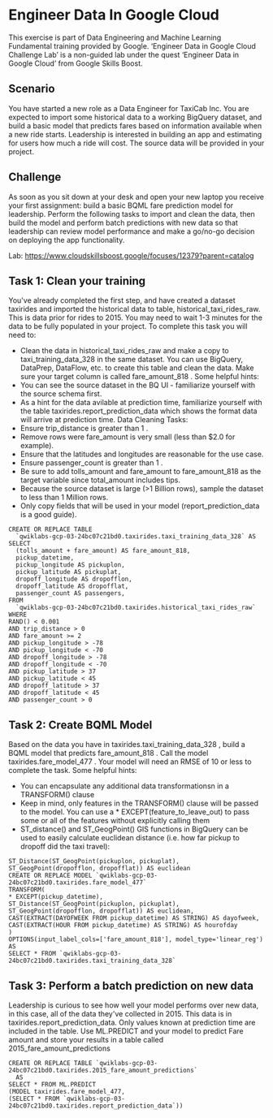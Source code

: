 # Engineer Data In Google Cloud

This exercise is part of Data Engineering and Machine Learning Fundamental training provided by Google. ‘Engineer Data in Google Cloud Challenge Lab’ is a non-guided lab under the quest ‘Engineer Data in Google Cloud’ from Google Skills Boost. 

## Scenario

You have started a new role as a Data Engineer for TaxiCab Inc. You are expected to import some historical data to a working BigQuery dataset, and build a basic model that predicts fares based on information available when a new ride starts. Leadership is interested in building an app and estimating for users how much a ride will cost. The source data will be provided in your project.

## Challenge

As soon as you sit down at your desk and open your new laptop you receive your first assignment: build a basic BQML fare prediction model for leadership. Perform the following tasks to import and clean the data, then build the model and perform batch predictions with new data so that leadership can review model performance and make a go/no-go decision on deploying the app functionality.

Lab: https://www.cloudskillsboost.google/focuses/12379?parent=catalog

## Task 1: Clean your training 

You've already completed the first step, and have created a dataset taxirides and imported the historical data to table, historical_taxi_rides_raw. This is data prior for rides to 2015.
You may need to wait 1-3 minutes for the data to be fully populated in your project.
To complete this task you will need to:
* Clean the data in historical_taxi_rides_raw and make a copy to taxi_training_data_328 in the same dataset. You can use BigQuery, DataPrep, DataFlow, etc. to create this table and clean the data. Make sure your target column is called fare_amount_818 .
Some helpful hints:
* You can see the source dataset in the BQ UI - familiarize yourself with the source schema first.
* As a hint for the data avilable at prediction time, familiarize yourself with the table taxirides.report_prediction_data which shows the format data will arrive at prediction time.
Data Cleaning Tasks:
* Ensure trip_distance is greater than 1 .
* Remove rows were fare_amount is very small (less than $2.0 for example).
* Ensure that the latitudes and longitudes are reasonable for the use case.
* Ensure passenger_count is greater than 1 .
* Be sure to add tolls_amount and fare_amount to fare_amount_818 as the target variable since total_amount includes tips.
* Because the source dataset is large (>1 Billion rows), sample the dataset to less than 1 Million rows.
* Only copy fields that will be used in your model (report_prediction_data is a good guide).

```
CREATE OR REPLACE TABLE
  `qwiklabs-gcp-03-24bc07c21bd0.taxirides.taxi_training_data_328` AS
SELECT
  (tolls_amount + fare_amount) AS fare_amount_818,
  pickup_datetime,
  pickup_longitude AS pickuplon,
  pickup_latitude AS pickuplat,
  dropoff_longitude AS dropofflon,
  dropoff_latitude AS dropofflat,
  passenger_count AS passengers,
FROM
  `qwiklabs-gcp-03-24bc07c21bd0.taxirides.historical_taxi_rides_raw`
WHERE
RAND() < 0.001
AND trip_distance > 0
AND fare_amount >= 2
AND pickup_longitude > -78
AND pickup_longitude < -70
AND dropoff_longitude > -78
AND dropoff_longitude < -70
AND pickup_latitude > 37
AND pickup_latitude < 45
AND dropoff_latitude > 37
AND dropoff_latitude < 45
AND passenger_count > 0
```

## Task 2: Create BQML Model
Based on the data you have in taxirides.taxi_training_data_328 , build a BQML model that predicts fare_amount_818 . Call the model taxirides.fare_model_477 . Your model will need an RMSE of 10 or less to complete the task.
Some helpful hints:
* You can encapsulate any additional data transformationsn in a TRANSFORM() clause
* Keep in mind, only features in the TRANSFORM() clause will be passed to the model. You can use a * EXCEPT(feature_to_leave_out) to pass some or all of the features without explicitly calling them
* ST_distance() and ST_GeogPoint() GIS functions in BigQuery can be used to easily calculate euclidean distance (i.e. how far pickup to dropoff did the taxi travel):

```
ST_Distance(ST_GeogPoint(pickuplon, pickuplat), ST_GeogPoint(dropofflon, dropofflat)) AS euclidean
CREATE OR REPLACE MODEL `qwiklabs-gcp-03-24bc07c21bd0.taxirides.fare_model_477`
TRANSFORM(
* EXCEPT(pickup_datetime),
ST_Distance(ST_GeogPoint(pickuplon, pickuplat), 
ST_GeogPoint(dropofflon, dropofflat)) AS euclidean,
CAST(EXTRACT(DAYOFWEEK FROM pickup_datetime) AS STRING) AS dayofweek, 
CAST(EXTRACT(HOUR FROM pickup_datetime) AS STRING) AS hourofday
)
OPTIONS(input_label_cols=['fare_amount_818'], model_type='linear_reg') 
AS
SELECT * FROM `qwiklabs-gcp-03-24bc07c21bd0.taxirides.taxi_training_data_328`
```

## Task 3: Perform a batch prediction on new data
Leadership is curious to see how well your model performs over new data, in this case, all of the data they've collected in 2015. This data is in taxirides.report_prediction_data. Only values known at prediction time are included in the table.
Use ML.PREDICT and your model to predict Fare amount and store your results in a table called 2015_fare_amount_predictions

```
CREATE OR REPLACE TABLE `qwiklabs-gcp-03-24bc07c21bd0.taxirides.2015_fare_amount_predictions`
  AS
SELECT * FROM ML.PREDICT
(MODEL taxirides.fare_model_477,
(SELECT * FROM `qwiklabs-gcp-03-24bc07c21bd0.taxirides.report_prediction_data`))
```

